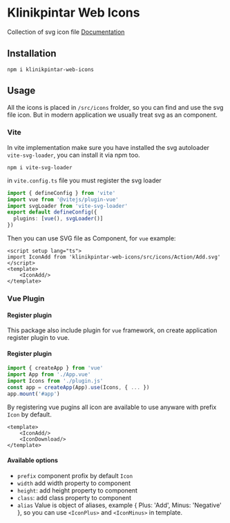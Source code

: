 # Klinikpintar Web Icons
Collection of svg icon file
[Documentation](https://klinikpintar.github.io/web-icon)

## Installation
```
npm i klinikpintar-web-icons
```
## Usage
All the icons is placed in `/src/icons` frolder, so you can find and use the svg file icon. But in modern application we usually treat svg as an component.
### Vite
In vite implementation make sure you have installed the svg autoloader `vite-svg-loader`, you can install it via npm too.
```
npm i vite-svg-loader
```
in `vite.config.ts` file you must register the svg loader
```ts
import { defineConfig } from 'vite'
import vue from '@vitejs/plugin-vue'
import svgLoader from 'vite-svg-loader'
export default defineConfig({
  plugins: [vue(), svgLoader()]
})
```
Then you can use SVG file as Component, for `vue` example:
```vue
<script setup lang="ts">
import IconAdd from 'klinikpintar-web-icons/src/icons/Action/Add.svg'
</script>
<template>
    <IconAdd/>
</template>
```
### Vue Plugin
#### Register plugin
This package also include plugin for `vue` framework, on create application register plugin to vue.
#### Register plugin
```ts
import { createApp } from 'vue'
import App from './App.vue'
import Icons from './plugin.js'
const app = createApp(App).use(Icons, { ... })
app.mount('#app')
```
By registering vue pugins all icon are available to use anyware with prefix `Icon` by default.
```vue
<template>
    <IconAdd/>
    <IconDownload/>
</template>
```
#### Available options
- `prefix` component profix by default `Icon`
- `width` add width property to component
- `height`: add height property to component
- `class`: add class property to component
- `alias` Value is object of aliases, example { Plus: 'Add', Minus: 'Negative' }, so you can use `<IconPlus>` and `<IconMinus>` in template.
